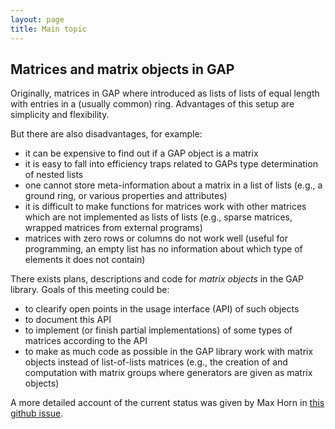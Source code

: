 ```yaml
---
layout: page
title: Main topic
---
```


## Matrices and matrix objects in GAP


Originally, matrices in GAP where introduced  as lists of lists of equal
length with entries in a (usually common) ring. Advantages of this setup
are simplicity and flexibility.

But there are also disadvantages, for example:

 - it can be expensive to find out if a GAP object is a matrix
 - it  is easy  to  fall  into efficiency  traps  related  to GAPs  type
   determination of nested lists
 - one cannot store  meta-information about a matrix in a  list of lists
   (e.g., a ground ring, or various properties and attributes)
 - it  is difficult  to  make  functions for  matrices  work with  other
   matrices which  are not implemented  as lists of lists  (e.g., sparse
   matrices, wrapped matrices from external programs)
 - matrices  with zero  rows or  columns do  not work  well (useful  for
   programming, an  empty list  has no information  about which  type of
   elements it does not contain)

There exists plans, descriptions and code for *matrix objects* in the 
GAP library. Goals of this meeting could be:

 - to clearify open points in the usage interface (API) of such objects
 - to document this API
 - to implement  (or finish  partial implementations)  of some  types of
   matrices according to the API
 - to make as much code as possible  in the GAP library work with matrix
   objects instead of list-of-lists matrices  (e.g., the creation of and
   computation with matrix  groups where generators are  given as matrix
   objects)

A more detailed account of the current status was given by Max Horn in
[this github issue](https://github.com/gap-system/gap/issues/945).


